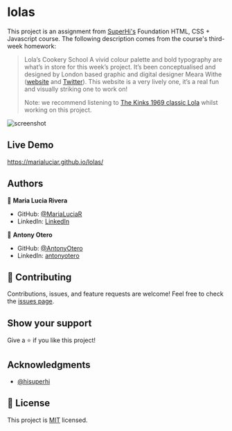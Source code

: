 # lolas

This project is an assignment from [SuperHi's](https://www.superhi.com/courses/html-css-javascript-foundation) Foundation HTML, CSS + Javascript course. The following description comes from the course's third-week homework:

> Lola’s Cookery School
> A vivid colour palette and bold typography are what’s in store for this week’s project. It’s been conceptualised and designed by London based graphic and digital designer Meara Withe ([website](http://www.mearawithe.com/) and [Twitter](https://twitter.com/mearawithe)). This website is a very lively one, it’s a real fun and visually striking one to work on!
>
> Note: we recommend listening to [The Kinks 1969 classic Lola](https://www.youtube.com/watch?v=LemG0cvc4oU) whilst working on this project.

![screenshot]()

## Live Demo
https://marialuciar.github.io/lolas/

## Authors

👤 **Maria Lucia Rivera**

- GitHub: [@MariaLuciaR](https://github.com/MariaLuciaR)
- LinkedIn: [LinkedIn](https://linkedin.com/linkedinhandle)

👤 **Antony Otero**

- GitHub: [@AntonyOtero](https://github.com/AntonyOtero)
- LinkedIn: [antonyotero](https://www.linkedin.com/in/antonyotero/)

## 🤝 Contributing

Contributions, issues, and feature requests are welcome!
Feel free to check the [issues page](https://github.com/MariaLuciaR/lolas/issues).

## Show your support

Give a ⭐️ if you like this project!

## Acknowledgments

- [@hisuperhi](https://www.instagram.com/hisuperhi/)

## 📝 License

This project is [MIT](LICENSE) licensed.
